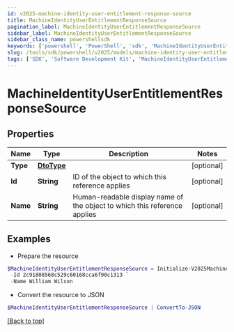 ```yaml
---
id: v2025-machine-identity-user-entitlement-response-source
title: MachineIdentityUserEntitlementResponseSource
pagination_label: MachineIdentityUserEntitlementResponseSource
sidebar_label: MachineIdentityUserEntitlementResponseSource
sidebar_class_name: powershellsdk
keywords: ['powershell', 'PowerShell', 'sdk', 'MachineIdentityUserEntitlementResponseSource', 'V2025MachineIdentityUserEntitlementResponseSource'] 
slug: /tools/sdk/powershell/v2025/models/machine-identity-user-entitlement-response-source
tags: ['SDK', 'Software Development Kit', 'MachineIdentityUserEntitlementResponseSource', 'V2025MachineIdentityUserEntitlementResponseSource']
---
```



# MachineIdentityUserEntitlementResponseSource

## Properties

Name | Type | Description | Notes
------------ | ------------- | ------------- | -------------
**Type** | [**DtoType**](dto-type) |  | [optional] 
**Id** | **String** | ID of the object to which this reference applies | [optional] 
**Name** | **String** | Human-readable display name of the object to which this reference applies | [optional] 

## Examples

- Prepare the resource
```powershell
$MachineIdentityUserEntitlementResponseSource = Initialize-V2025MachineIdentityUserEntitlementResponseSource  -Type null `
 -Id 2c91808568c529c60168cca6f90c1313 `
 -Name William Wilson
```

- Convert the resource to JSON
```powershell
$MachineIdentityUserEntitlementResponseSource | ConvertTo-JSON
```


[[Back to top]](#) 

